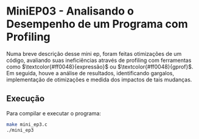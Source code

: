 # MiniEP03 - Analisando o Desempenho de um Programa com Profiling

Numa breve descrição desse mini ep, foram feitas otimizações de um código, avaliando suas ineficiências através de profiling com ferramentas como $\textcolor{#ff0048}{expressão}$ ou $\textcolor{#ff0048}{gprof}$. Em seguida, houve a análise de resultados, identificando gargalos, implementação de otimizações e medida dos impactos de tais mudanças.

## Execução

Para compilar e executar o programa:

```bash
make mini_ep3.c
./mini_ep3
```
